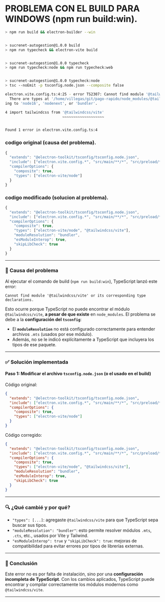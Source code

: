 # PROBLEMA CON EL BUILD PARA WINDOWS (npm run build:win).


```bash
> npm run build && electron-builder --win


> sucrenet-autogestion@1.0.0 build
> npm run typecheck && electron-vite build


> sucrenet-autogestion@1.0.0 typecheck
> npm run typecheck:node && npm run typecheck:web


> sucrenet-autogestion@1.0.0 typecheck:node
> tsc --noEmit -p tsconfig.node.json --composite false

electron.vite.config.ts:4:25 - error TS2307: Cannot find module '@tailwindcss/vite' or its corresponding type declarations.
  There are types at '/home/villegas/git/pago-rapido/node_modules/@tailwindcss/vite/dist/index.d.mts', but this result could not be resolved under your current 'moduleResolution' setting. Consider updat
ing to 'node16', 'nodenext', or 'bundler'.

4 import tailwindcss from '@tailwindcss/vite'
                          ~~~~~~~~~~~~~~~~~~~


Found 1 error in electron.vite.config.ts:4
```

### codigo original (causa del problema).

```ts tsconfig.node.json (original).
{
  "extends": "@electron-toolkit/tsconfig/tsconfig.node.json",
  "include": ["electron.vite.config.*", "src/main/**/*", "src/preload/**/*"],
  "compilerOptions": {
    "composite": true,
    "types": ["electron-vite/node"]
  }
}
```

### codigo modificado (solucion al problema).
```ts tsconfig.node.json (modificado - solucion).
{
  "extends": "@electron-toolkit/tsconfig/tsconfig.node.json",
  "include": ["electron.vite.config.*", "src/main/**/*", "src/preload/**/*"],
  "compilerOptions": {
    "composite": true,
    "types": ["electron-vite/node", "@tailwindcss/vite"],
    "moduleResolution": "bundler",
    "esModuleInterop": true,
    "skipLibCheck": true
  }
}

```



---

### 🧩 **Causa del problema**

Al ejecutar el comando de build (`npm run build:win`), TypeScript lanzó este error:

```
Cannot find module '@tailwindcss/vite' or its corresponding type declarations.
```

Esto ocurre porque TypeScript no puede encontrar el módulo `@tailwindcss/vite`, **a pesar de que existe** en `node_modules`.
El problema se debe a la **configuración del `tsconfig`**:

* El **`moduleResolution`** no está configurado correctamente para entender archivos `.mts` (usados por ese módulo).
* Además, no se le indicó explícitamente a TypeScript que incluyera los tipos de ese paquete.

---

### ✅ **Solución implementada**

#### Paso 1: Modificar el archivo `tsconfig.node.json` (o el usado en el build)

Código original:

```json
{
  "extends": "@electron-toolkit/tsconfig/tsconfig.node.json",
  "include": ["electron.vite.config.*", "src/main/**/*", "src/preload/**/*"],
  "compilerOptions": {
    "composite": true,
    "types": ["electron-vite/node"]
  }
}
```

Código corregido:

```json
{
  "extends": "@electron-toolkit/tsconfig/tsconfig.node.json",
  "include": ["electron.vite.config.*", "src/main/**/*", "src/preload/**/*"],
  "compilerOptions": {
    "composite": true,
    "types": ["electron-vite/node", "@tailwindcss/vite"],
    "moduleResolution": "bundler",
    "esModuleInterop": true,
    "skipLibCheck": true
  }
}
```

---

### 🔍 **¿Qué cambié y por qué?**

* `"types": [...]`: agregaste `@tailwindcss/vite` para que TypeScript sepa buscar sus tipos.
* `"moduleResolution": "bundler"`: esto permite resolver módulos `.mts`, `.cts`, etc., usados por Vite y Tailwind.
* `"esModuleInterop": true` y `"skipLibCheck": true`: mejoras de compatibilidad para evitar errores por tipos de librerías externas.

---

### 🧠 Conclusión

Este error no es por falta de instalación, sino por una **configuración incompleta de TypeScript**.
Con los cambios aplicados, TypeScript puede encontrar y compilar correctamente los módulos modernos como `@tailwindcss/vite`.

---

